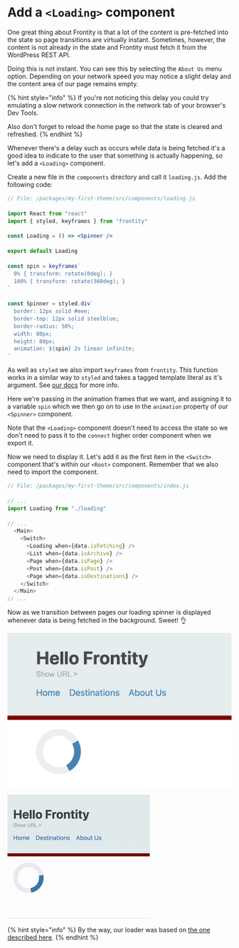 # Add a `<Loading>` component

One great thing about Frontity is that a lot of the content is pre-fetched into the state so page transitions are virtually instant. Sometimes, however, the content is not already in the state and Frontity must fetch it from the WordPress REST API.

Doing this is not instant. You can see this by selecting the `About Us` menu option. Depending on your network speed you may notice a slight delay and the content area of our page remains empty.

{% hint style="info" %}
If you're not noticing this delay you could try emulating a slow network connection in the network tab of your browser's Dev Tools.

Also don't forget to reload the home page so that the state is cleared and refreshed.
{% endhint %}

Whenever there's a delay such as occurs while data is being fetched it's a good idea to indicate to the user that something is actually happening, so let's add a `<Loading>` component.

Create a new file in the `components` directory and call it `loading.js`. Add the following code:

```jsx
// File: /packages/my-first-theme/src/components/loading.js

import React from "react"
import { styled, keyframes } from "frontity"

const Loading = () => <Spinner />

export default Loading

const spin = keyframes`
  0% { transform: rotate(0deg); }
  100% { transform: rotate(360deg); }
`

const Spinner = styled.div`
  border: 12px solid #eee;
  border-top: 12px solid steelblue;
  border-radius: 50%;
  width: 80px;
  height: 80px;
  animation: ${spin} 2s linear infinite;
`
```

As well as `styled` we also import `keyframes` from `frontity`. This function works in a similar way to `styled` and takes a tagged template literal as it's argument. See [our docs](https://docs.frontity.org/api-reference-1/frontity#keyframes) for more info.

Here we're passing in the animation frames that we want, and assigning it to a variable `spin` which we then go on to use in the `animation` property of our `<Spinner>` component.

Note that the `<Loading>` component doesn't need to access the state so we don't need to pass it to the `connect` higher order component when we export it.

Now we need to display it. Let's add it as the first item in the `<Switch>` component that's within our `<Root>` component. Remember that we also need to import the component.

```js
// File: /packages/my-first-theme/src/components/index.js

// ...
import Loading from "./loading"

// ...
  <Main>
    <Switch>
      <Loading when={data.isFetching} />
      <List when={data.isArchive} />
      <Page when={data.isPage} />
      <Post when={data.isPost} />
      <Page when={data.isDestinations} />
    </Switch>
  </Main>
// ...
```

Now as we transition between pages our loading spinner is displayed whenever data is being fetched in the background. Sweet! 👌

<p>
  <img alt="Frontity in the browser" src="../assets/part7img1.png" width="800">
</p>

<p>
  <img alt="Frontity in the browser" src="../assets/loader.gif">
</p>

{% hint style="info" %}
By the way, our loader was based on [the one described here](https://www.w3schools.com/howto/howto_css_loader.asp).
{% endhint %}
